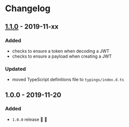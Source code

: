 # Changelog


## [1.1.0](https://github.com/futurestudio/hapi-rate-limitor/compare/v1.0.0...v1.1.0) - 2019-11-xx

### Added
- checks to ensure a token when decoding a JWT
- checks to ensure a payload when creating a JWT

### Updated
- moved TypeScript definitions file to `typings/index.d.ts`


## 1.0.0 - 2019-11-20

### Added
- `1.0.0` release 🚀 🎉
